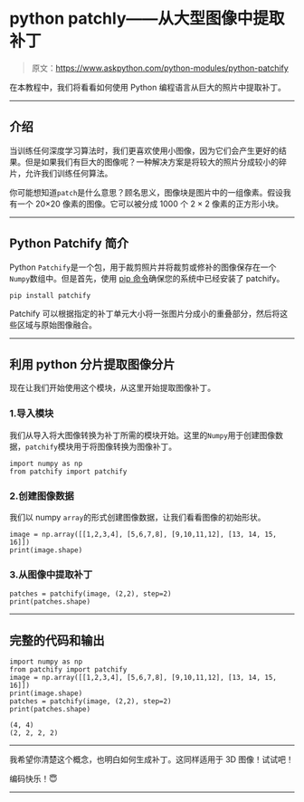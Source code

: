 # python patchly——从大型图像中提取补丁

> 原文：<https://www.askpython.com/python-modules/python-patchify>

在本教程中，我们将看看如何使用 Python 编程语言从巨大的照片中提取补丁。

* * *

## 介绍

当训练任何深度学习算法时，我们更喜欢使用小图像，因为它们会产生更好的结果。但是如果我们有巨大的图像呢？一种解决方案是将较大的照片分成较小的碎片，允许我们训练任何算法。

你可能想知道`patch`是什么意思？顾名思义，图像块是图片中的一组像素。假设我有一个 20×20 像素的图像。它可以被分成 1000 个 2 × 2 像素的正方形小块。

* * *

## Python Patchify 简介

Python `Patchify`是一个包，用于裁剪照片并将裁剪或修补的图像保存在一个`Numpy`数组中。但是首先，使用 [pip 命令](https://www.askpython.com/python-modules/python-pip)确保您的系统中已经安装了 patchify。

```
pip install patchify

```

Patchify 可以根据指定的补丁单元大小将一张图片分成小的重叠部分，然后将这些区域与原始图像融合。

* * *

## 利用 python 分片提取图像分片

现在让我们开始使用这个模块，从这里开始提取图像补丁。

### 1.导入模块

我们从导入将大图像转换为补丁所需的模块开始。这里的`Numpy`用于创建图像数据，`patchify`模块用于将图像转换为图像补丁。

```
import numpy as np
from patchify import patchify

```

### 2.创建图像数据

我们以 numpy `array`的形式创建图像数据，让我们看看图像的初始形状。

```
image = np.array([[1,2,3,4], [5,6,7,8], [9,10,11,12], [13, 14, 15, 16]])
print(image.shape)

```

### 3.从图像中提取补丁

```
patches = patchify(image, (2,2), step=2) 
print(patches.shape)

```

* * *

## 完整的代码和输出

```
import numpy as np
from patchify import patchify
image = np.array([[1,2,3,4], [5,6,7,8], [9,10,11,12], [13, 14, 15, 16]])
print(image.shape)
patches = patchify(image, (2,2), step=2) 
print(patches.shape)

```

```
(4, 4)
(2, 2, 2, 2)

```

* * *

我希望你清楚这个概念，也明白如何生成补丁。这同样适用于 3D 图像！试试吧！

编码快乐！😇

* * *